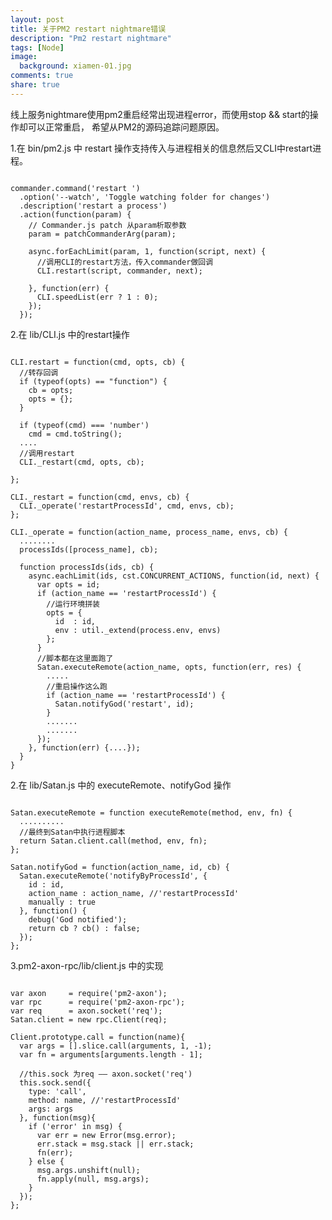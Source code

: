 ```yaml
---
layout: post
title: 关于PM2 restart nightmare错误
description: "Pm2 restart nightmare"
tags: [Node]
image:
  background: xiamen-01.jpg
comments: true
share: true
---
```


线上服务nightmare使用pm2重启经常出现进程error，而使用stop && start的操作却可以正常重启，
希望从PM2的源码追踪问题原因。

<!--more-->

1.在 bin/pm2.js 中 restart 操作支持传入与进程相关的信息然后又CLI中restart进程。

<pre><code>
commander.command('restart <id|name|all|json|stdin...>')
  .option('--watch', 'Toggle watching folder for changes')
  .description('restart a process')
  .action(function(param) {
    // Commander.js patch 从param析取参数
    param = patchCommanderArg(param);

    async.forEachLimit(param, 1, function(script, next) {
      //调用CLI的restart方法，传入commander做回调
      CLI.restart(script, commander, next);

    }, function(err) {
      CLI.speedList(err ? 1 : 0);
    });
  });
</code></pre>

2.在 lib/CLI.js 中的restart操作

<pre><code>
CLI.restart = function(cmd, opts, cb) {
  //转存回调
  if (typeof(opts) == "function") {
    cb = opts;
    opts = {};
  }

  if (typeof(cmd) === 'number')
    cmd = cmd.toString();
  ....
  //调用restart
  CLI._restart(cmd, opts, cb);

};

CLI._restart = function(cmd, envs, cb) {
  CLI._operate('restartProcessId', cmd, envs, cb);
};

CLI._operate = function(action_name, process_name, envs, cb) {
  ........
  processIds([process_name], cb);

  function processIds(ids, cb) {
    async.eachLimit(ids, cst.CONCURRENT_ACTIONS, function(id, next) {
      var opts = id;
      if (action_name == 'restartProcessId') {
      	//运行环境拼装
        opts = {
          id  : id,
          env : util._extend(process.env, envs)
        };
      }
      //脚本都在这里面跑了
      Satan.executeRemote(action_name, opts, function(err, res) {
		.....
		//重启操作这么跑
        if (action_name == 'restartProcessId') {
          Satan.notifyGod('restart', id);
        } 
        .......
        .......
      });
    }, function(err) {....});
  }
}
</code></pre>

2.在 lib/Satan.js 中的 executeRemote、notifyGod 操作

<pre><code>
Satan.executeRemote = function executeRemote(method, env, fn) {
  ..........
  //最终到Satan中执行进程脚本
  return Satan.client.call(method, env, fn);
};

Satan.notifyGod = function(action_name, id, cb) {
  Satan.executeRemote('notifyByProcessId', {
    id : id,
    action_name : action_name, //'restartProcessId'
    manually : true
  }, function() {
    debug('God notified');
    return cb ? cb() : false;
  });
};
</code></pre>

3.pm2-axon-rpc/lib/client.js 中的实现

<pre><code>
var axon     = require('pm2-axon');
var rpc      = require('pm2-axon-rpc');
var req      = axon.socket('req');
Satan.client = new rpc.Client(req);

Client.prototype.call = function(name){
  var args = [].slice.call(arguments, 1, -1);
  var fn = arguments[arguments.length - 1];

  //this.sock 为req —— axon.socket('req')
  this.sock.send({
    type: 'call',
    method: name, //'restartProcessId'
    args: args
  }, function(msg){
    if ('error' in msg) {
      var err = new Error(msg.error);
      err.stack = msg.stack || err.stack;
      fn(err);
    } else {
      msg.args.unshift(null);
      fn.apply(null, msg.args);
    }
  });
};
</code></pre>


